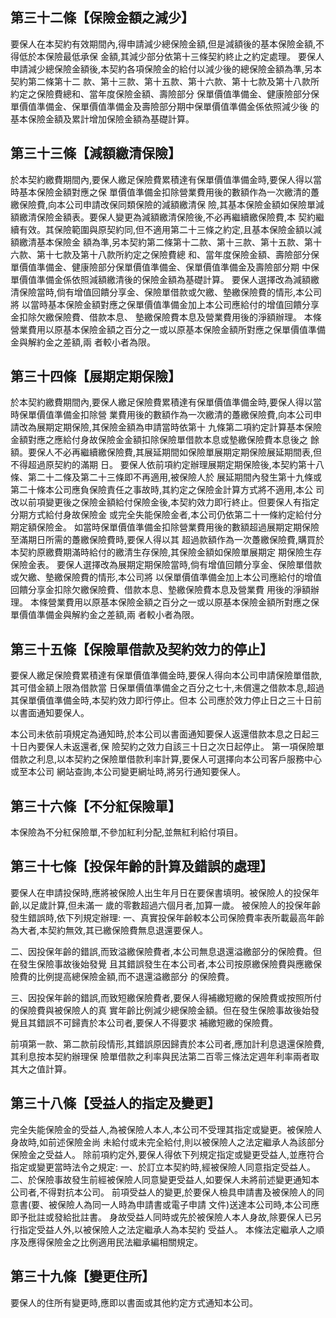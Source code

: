 
## 第三十二條【保險金額之減少】

要保人在本契約有效期間內,得申請減少總保險金額,但是減額後的基本保險金額,不得低於本保險最低承保 金額,其減少部分依第十三條契約終止之約定處理。 要保人申請減少總保險金額後,本契約各項保險金的給付以減少後的總保險金額為準,另本契約第二條第十二 款、第十三款、第十五款、第十六款、第十七款及第十八款所約定之保險費總和、當年度保險金額、壽險部分 保單價值準備金、健康險部分保單價值準備金、保單價值準備金及壽險部分期中保單價值準備金係依照減少後 的基本保險金額及累計增加保險金額為基礎計算。

## 第三十三條【減額繳清保險】

於本契約繳費期間內,要保人繳足保險費累積達有保單價值準備金時,要保人得以當時基本保險金額對應之保 單價值準備金扣除營業費用後的數額作為一次繳清的躉繳保險費,向本公司申請改保同類保險的減額繳清保 險,其基本保險金額如保險單減額繳清保險金額表。要保人變更為減額繳清保險後,不必再繼續繳保險費,本 契約繼續有效。其保險範圍與原契約同,但不適用第二十三條之約定,且基本保險金額以減額繳清基本保險金 額為準,另本契約第二條第十二款、第十三款、第十五款、第十六款、第十七款及第十八款所約定之保險費總 和、當年度保險金額、壽險部分保單價值準備金、健康險部分保單價值準備金、保單價值準備金及壽險部分期 中保單價值準備金係依照減額繳清後的保險金額為基礎計算。 要保人選擇改為減額繳清保險當時,倘有增值回饋分享金、保險單借款或欠繳、墊繳保險費的情形,本公司將 以當時基本保險金額對應之保單價值準備金加上本公司應給付的增值回饋分享金扣除欠繳保險費、借款本息、 墊繳保險費本息及營業費用後的淨額辦理。 本條營業費用以原基本保險金額之百分之一或以原基本保險金額所對應之保單價值準備金與解約金之差額,兩 者較小者為限。

## 第三十四條【展期定期保險】

於本契約繳費期間內,要保人繳足保險費累積達有保單價值準備金時,要保人得以當時保單價值準備金扣除營 業費用後的數額作為一次繳清的躉繳保險費,向本公司申請改為展期定期保險,其保險金額為申請當時依第十 九條第二項約定計算基本保險金額對應之應給付身故保險金金額扣除保險單借款本息或墊繳保險費本息後之 餘額。要保人不必再繼續繳保險費,其展延期間如保險單展期定期保險展延期間表,但不得超過原契約的滿期 日。 要保人依前項約定辦理展期定期保險後,本契約第十八條、第二十二條及第二十三條即不再適用,被保險人於 展延期間內發生第十九條或第二十條本公司應負保險責任之事故時,其約定之保險金計算方式將不適用,本公 司改以前項變更後之保險金額給付保險金後,本契約效力即行終止。但要保人有指定分期方式給付身故保險金 或完全失能保險金者,本公司仍依第二十一條約定給付分期定額保險金。 如當時保單價值準備金扣除營業費用後的數額超過展期定期保險至滿期日所需的躉繳保險費時,要保人得以其 超過款額作為一次躉繳保險費,購買於本契約原繳費期滿時給付的繳清生存保險,其保險金額如保險單展期定 期保險生存保險金表。 要保人選擇改為展期定期保險當時,倘有增值回饋分享金、保險單借款或欠繳、墊繳保險費的情形,本公司將 以保單價值準備金加上本公司應給付的增值回饋分享金扣除欠繳保險費、借款本息、墊繳保險費本息及營業費 用後的淨額辦理。 本條營業費用以原基本保險金額之百分之一或以原基本保險金額所對應之保單價值準備金與解約金之差額,兩 者較小者為限。

## 第三十五條【保險單借款及契約效力的停止】

要保人繳足保險費累積達有保單價值準備金時,要保人得向本公司申請保險單借款,其可借金額上限為借款當 日保單價值準備金之百分之七十,未償還之借款本息,超過其保單價值準備金時,本契約效力即行停止。但本 公司應於效力停止日之三十日前以書面通知要保人。

本公司未依前項規定為通知時,於本公司以書面通知要保人返還借款本息之日起三十日內要保人未返還者,保 險契約之效力自該三十日之次日起停止。 第一項保險單借款之利息,以本契約之保險單借款利率計算,要保人可選擇向本公司客戶服務中心或至本公司 網站查詢,本公司變更網址時,將另行通知要保人。

## 第三十六條【不分紅保險單】

本保險為不分紅保險單,不參加紅利分配,並無紅利給付項目。

## 第三十七條【投保年齡的計算及錯誤的處理】

要保人在申請投保時,應將被保險人出生年月日在要保書填明。被保險人的投保年齡,以足歲計算,但未滿一 歲的零數超過六個月者,加算一歲。 被保險人的投保年齡發生錯誤時,依下列規定辦理: 一、真實投保年齡較本公司保險費率表所載最高年齡為大者,本契約無效,其已繳保險費無息退還要保人。

二、因投保年齡的錯誤,而致溢繳保險費者,本公司無息退還溢繳部分的保險費。但在發生保險事故後始發覺 且其錯誤發生在本公司者,本公司按原繳保險費與應繳保險費的比例提高總保險金額,而不退還溢繳部分 的保險費。

三、因投保年齡的錯誤,而致短繳保險費者,要保人得補繳短繳的保險費或按照所付的保險費與被保險人的真 實年齡比例減少總保險金額。但在發生保險事故後始發覺且其錯誤不可歸責於本公司者,要保人不得要求 補繳短繳的保險費。

前項第一款、第二款前段情形,其錯誤原因歸責於本公司者,應加計利息退還保險費,其利息按本契約辦理保 險單借款之利率與民法第二百零三條法定週年利率兩者取其大之值計算。

## 第三十八條【受益人的指定及變更】

完全失能保險金的受益人,為被保險人本人,本公司不受理其指定或變更。被保險人身故時,如前述保險金尚 未給付或未完全給付,則以被保險人之法定繼承人為該部分保險金之受益人。 除前項約定外,要保人得依下列規定指定或變更受益人,並應符合指定或變更當時法令之規定: 一、於訂立本契約時,經被保險人同意指定受益人。 二、於保險事故發生前經被保險人同意變更受益人,如要保人未將前述變更通知本公司者,不得對抗本公司。 前項受益人的變更,於要保人檢具申請書及被保險人的同意書(要、被保險人為同一人時為申請書或電子申請 文件)送達本公司時,本公司應即予批註或發給批註書。 身故受益人同時或先於被保險人本人身故,除要保人已另行指定受益人外,以被保險人之法定繼承人為本契約 受益人。 本條法定繼承人之順序及應得保險金之比例適用民法繼承編相關規定。

## 第三十九條【變更住所】

要保人的住所有變更時,應即以書面或其他約定方式通知本公司。